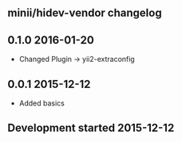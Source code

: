 minii/hidev-vendor changelog
----------------------------

## 0.1.0 2016-01-20

- Changed Plugin -> yii2-extraconfig

## 0.0.1 2015-12-12

- Added basics

## Development started 2015-12-12

